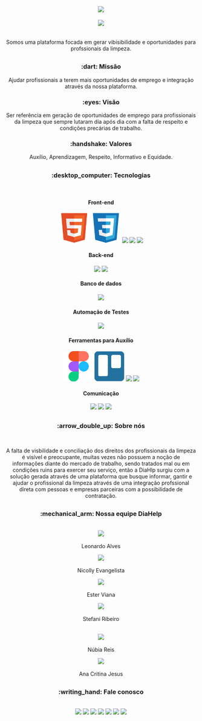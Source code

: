 

  <div align="center">
<img src="https://media.discordapp.net/attachments/1015349601852739677/1033585100975251456/d4f2bf62-2d26-49b1-ac6f-a723796eba57.jpg?width=446&height=422" width="500px">
</div>
  
<br>
<div align="center">
<img src="https://readme-typing-svg.herokuapp.com?font=Poppins&color=32b9a6&center=true&vCenter=true&lines=Sua+limpeza+mais+valorizada+e+segura.">
<!-- https://readme-typing-svg.herokuapp.com?font=Poppins&color=FF6F29&center=true&vCenter=true&lines=Sua+Limpeza+mais+valorizada+e+segura.+- -->
</div>
<br>
<p align="center">Somos uma plataforma focada em gerar vibisibilidade e oportunidades para profssionais da limpeza.<p>

##

<h3 align="center">:dart: Missão</h3>
<div align="center"><p>Ajudar profissionais a terem mais oportunidades de emprego e integração através da nossa plataforma.</p></div>

<h3 align="center">:eyes: Visão</h3>
<div align="center"><p>Ser referência em geração de oportunidades de emprego para profissionais da limpeza que sempre lutaram dia após dia com a falta de respeito e condições precárias de trabalho.</p></div>

<h3 align="center">:handshake: Valores</h3>
<div align="center"><p>Auxílio, Aprendizagem, Respeito, Informativo e Equidade.</p></div>

##

<h3 align="center">:desktop_computer:	Tecnologias</h3>
<br>
<div align="center">
  
<h4>Front-end<h4>
  <img src="https://raw.githubusercontent.com/devicons/devicon/master/icons/html5/html5-original.svg" width="80px">
  <img src="https://raw.githubusercontent.com/devicons/devicon/master/icons/css3/css3-original.svg" width="80px">
  <img src="https://icongr.am/devicon/javascript-original.svg?size=100&color=currentColor" width="80px">
  <img src="https://v5.getbootstrap.com/docs/5.0/assets/brand/bootstrap-logo-shadow.png" width="100px">
  <img src="https://icongr.am/devicon/react-original.svg?size=100&color=000000" width="80px">
  
<h4>Back-end<h4>
  <img src="https://icongr.am/devicon/java-original.svg?size=100&color=currentColor" width="80px">
  <img src="https://th.bing.com/th/id/OIP.jIqxhxWliJKp8l4b4U2XhAHaHa?pid=ImgDet&rs=1" width="80px">
  
<h4>Banco de dados<h4>
  <img src="https://icongr.am/devicon/mysql-original-wordmark.svg?size=100&color=currentColor" width="80px">
   
 <h4>Automação de Testes<h4>
  <img src="https://img.crx4chrome.com/b0/b8/79/mooikfkahbdckldjjndioackbalphokd-logo-20200319.png" width="80px">

 <h4>Ferramentas para Auxílio<h4>
  <img src="https://raw.githubusercontent.com/devicons/devicon/master/icons/figma/figma-original.svg" width="80px">
  <img src="https://raw.githubusercontent.com/devicons/devicon/master/icons/trello/trello-plain.svg" width="80px">
  <img src="https://logos-download.com/wp-content/uploads/2019/06/Notion_App_Logo.png" width="80px">
  <img src="https://th.bing.com/th/id/OIP.suNy2e6DY-dAg08IGK4K9AHaHa?pid=ImgDet&rs=1" width="80px">
   
   <h4>Comunicação</h4>
  <img src="https://img.icons8.com/3d-fluency/94/null/whatsapp.png" width="80px">
  <img src="https://img.icons8.com/fluency/48/null/discord-logo.png" width="80px">
  <img src="https://img.icons8.com/color/48/null/microsoft-teams.png" width="80px">

 
 </div>

##

<h3 align="center">:arrow_double_up: Sobre nós</h3>
<br>
<div align="center"><p>A falta de visbilidade e conciliação dos direitos dos profissionais da limpeza é visível e preocupante, muitas vezes não possuem a noção de informações diante do mercado de trabalho, sendo tratados mal ou em condições ruins para exercer seu serviço, então a DiaHlp surgiu com a solução gerada através de uma plataforma que busque informar, gantir e ajudar o profissional da limpeza através de uma integração profssional direta com pessoas e empresas parceiras com a possibilidade de contratação.</p></div>

##

<h3 align="center">:mechanical_arm: Nossa equipe DiaHelp</h3>
<br>
<div align="center">
<a href="https://www.linkedin.com/in/leonardo-alves-5314a0248/"><img src="https://media.discordapp.net/attachments/1015349601852739677/1033585997063127081/Imagem2.jpg" width="200px"></a><p> Leonardo Alves</p>
<a href="https://www.linkedin.com/in/nicolly-evangelista-hernandes-dos-santos/"><img src="https://media.discordapp.net/attachments/1015349601852739677/1033586024686813345/Imagem1.jpg" width="200px"></a><p> Nicolly Evangelista</p>
<a href="https://www.linkedin.com/in/ester-diaz-viana-dos-santos-803b64249/"><img src="https://media.discordapp.net/attachments/1015349601852739677/1033585996824059934/Imagem3.jpg" width="200px"></a><p> Ester Viana</p>
<a href="https://www.linkedin.com/in/stefani-ribeiro-dev/"><img src="https://media.discordapp.net/attachments/1015349601852739677/1033585996593381476/Imagem4.jpg" width="200px"></a><p> Stefani Ribeiro</p>
<br>
<a href="https://www.linkedin.com/in/núbia-reis-005b92207/"><img src="https://media.discordapp.net/attachments/1015349601852739677/1033585995947458622/Imagem7.jpg" width="200px"></a><p> Núbia Reis</p>
<a href="https://www.linkedin.com/in/ana-c-9638b21aa/"><img src="https://media.discordapp.net/attachments/1015349601852739677/1033585996157165618/Imagem6.jpg" width="200px"></a><p> Ana Critina Jesus</p>

</div>

##

<h3 align="center">:writing_hand:	Fale conosco</h3>
<br>
<div align="center">
 
<div> 
  <a href="https://www.instagram.com/diahelp_/" target="_blank"><img src="https://media.discordapp.net/attachments/1019756690767347794/1033892180747624458/icons8-instagram-50.png" width="60px" ></a>
   <a href="https://www.instagram.com/diahelp_/" target="_blank"><img src="https://media.discordapp.net/attachments/1019756690767347794/1033892105401147422/icons8-twitter-50.png" width="60px" ></a>
  <a href="https://www.linkedin.com/company/diahelp-plataforma/" target="_blank"><img src="https://media.discordapp.net/attachments/1019756690767347794/1033892232077529211/icons8-linkedin-circled-50.png" width="60px"></a> 
   <a href="https://www.linkedin.com/in/leonardo-alves-5314a0248/" target="_blank"><img src="https://media.discordapp.net/attachments/1019756690767347794/1033892361404686396/icons8-facebook-50.png"  width="60px"></a> 
   <a href="https://youtube.com/channel/UC1d18NjFyWUt1sUhEPgVIsg" target="_blank"><img src="https://media.discordapp.net/attachments/1019756690767347794/1033892103736021073/211928_social_youtube_icon.png?width=422&height=422"  width="60px"></a> 
   <a href="https://www.linkedin.com/in/leonardo-alves-5314a0248/" target="_blank"><img src="https://cdn.discordapp.com/attachments/1019756690767347794/1033892104348389476/icons8-tiktok-50.png" width="60px"></a> 
      <a href="mailto:contato.diahelp@gmail.com" ><img src="https://user-images.githubusercontent.com/116470161/197425053-7a5159ca-093c-4048-91a7-b2470f496026.png" width="60px"></a>

  
 
</div>

   
